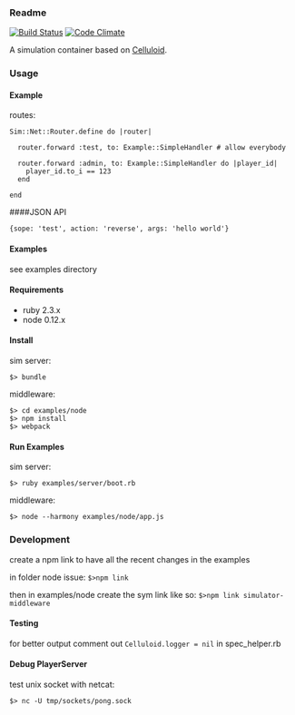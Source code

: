 ### Readme
[![Build Status](https://travis-ci.org/grrrisu/Simulator.svg?branch=master)](https://travis-ci.org/grrrisu/Simulator)
[![Code Climate](https://codeclimate.com/github/grrrisu/Simulator.png)](https://codeclimate.com/github/grrrisu/Simulator)

A simulation container based on [Celluloid](https://github.com/celluloid/celluloid).

### Usage

#### Example

routes:

```
Sim::Net::Router.define do |router|

  router.forward :test, to: Example::SimpleHandler # allow everybody

  router.forward :admin, to: Example::SimpleHandler do |player_id|
    player_id.to_i == 123
  end

end
```

####JSON API

```{sope: 'test', action: 'reverse', args: 'hello world'}```

#### Examples

see examples directory


#### Requirements

* ruby 2.3.x
* node 0.12.x

#### Install

sim server:

```$> bundle```

middleware:

```
$> cd examples/node
$> npm install
$> webpack
```

#### Run Examples

sim server:

```$> ruby examples/server/boot.rb```

middleware:

```$> node --harmony examples/node/app.js```


### Development

create a npm link to have all the recent changes in the examples

in folder node issue:
```$>npm link```

then in examples/node create the sym link like so:
```$>npm link simulator-middleware```

#### Testing

for better output comment out ```Celluloid.logger = nil``` in spec_helper.rb

#### Debug PlayerServer

test unix socket with netcat:

```$> nc -U tmp/sockets/pong.sock```
